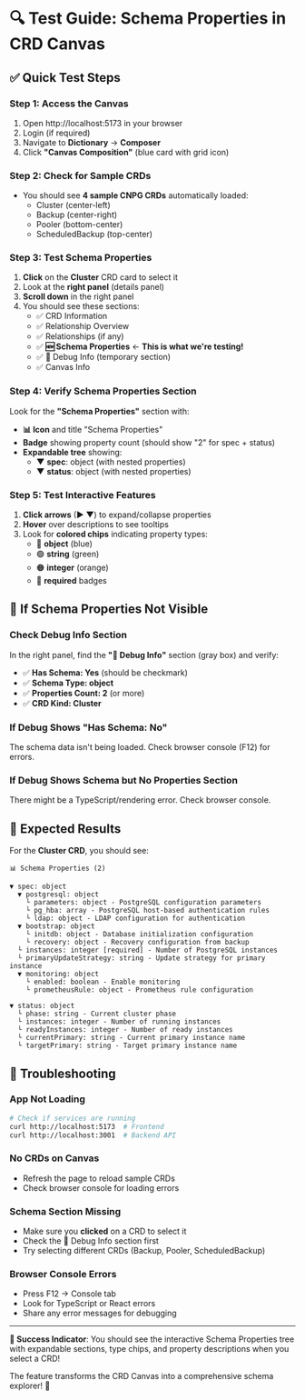 # 🔍 Test Guide: Schema Properties in CRD Canvas

## ✅ **Quick Test Steps**

### **Step 1: Access the Canvas**
1. Open http://localhost:5173 in your browser
2. Login (if required)
3. Navigate to **Dictionary** → **Composer**
4. Click **"Canvas Composition"** (blue card with grid icon)

### **Step 2: Check for Sample CRDs**
- You should see **4 sample CNPG CRDs** automatically loaded:
  - Cluster (center-left)
  - Backup (center-right)
  - Pooler (bottom-center) 
  - ScheduledBackup (top-center)

### **Step 3: Test Schema Properties**
1. **Click** on the **Cluster** CRD card to select it
2. Look at the **right panel** (details panel)
3. **Scroll down** in the right panel
4. You should see these sections:
   - ✅ CRD Information
   - ✅ Relationship Overview 
   - ✅ Relationships (if any)
   - ✅ **🆕 Schema Properties** ← **This is what we're testing!**
   - ✅ 🐛 Debug Info (temporary section)
   - ✅ Canvas Info

### **Step 4: Verify Schema Properties Section**
Look for the **"Schema Properties"** section with:
- **📊 Icon** and title "Schema Properties"
- **Badge** showing property count (should show "2" for spec + status)
- **Expandable tree** showing:
  - ▼ **spec**: object (with nested properties)
  - ▼ **status**: object (with nested properties)

### **Step 5: Test Interactive Features**
1. **Click arrows** (▶ ▼) to expand/collapse properties
2. **Hover** over descriptions to see tooltips
3. Look for **colored chips** indicating property types:
   - 🔵 **object** (blue)
   - 🟢 **string** (green)
   - 🟠 **integer** (orange)
   - 🔴 **required** badges

## 🐛 **If Schema Properties Not Visible**

### **Check Debug Info Section**
In the right panel, find the **"🐛 Debug Info"** section (gray box) and verify:
- ✅ **Has Schema: Yes** (should be checkmark)
- ✅ **Schema Type: object** 
- ✅ **Properties Count: 2** (or more)
- ✅ **CRD Kind: Cluster**

### **If Debug Shows "Has Schema: No"**
The schema data isn't being loaded. Check browser console (F12) for errors.

### **If Debug Shows Schema but No Properties Section**
There might be a TypeScript/rendering error. Check browser console.

## 🎯 **Expected Results**

For the **Cluster CRD**, you should see:

```
📊 Schema Properties (2)

▼ spec: object
  ▼ postgresql: object
    └ parameters: object - PostgreSQL configuration parameters
    └ pg_hba: array - PostgreSQL host-based authentication rules  
    └ ldap: object - LDAP configuration for authentication
  ▼ bootstrap: object
    └ initdb: object - Database initialization configuration
    └ recovery: object - Recovery configuration from backup
  └ instances: integer [required] - Number of PostgreSQL instances
  └ primaryUpdateStrategy: string - Update strategy for primary instance
  ▼ monitoring: object
    └ enabled: boolean - Enable monitoring
    └ prometheusRule: object - Prometheus rule configuration

▼ status: object  
  └ phase: string - Current cluster phase
  └ instances: integer - Number of running instances
  └ readyInstances: integer - Number of ready instances
  └ currentPrimary: string - Current primary instance name
  └ targetPrimary: string - Target primary instance name
```

## 🔧 **Troubleshooting**

### **App Not Loading**
```bash
# Check if services are running
curl http://localhost:5173  # Frontend
curl http://localhost:3001  # Backend API
```

### **No CRDs on Canvas**
- Refresh the page to reload sample CRDs
- Check browser console for loading errors

### **Schema Section Missing**
- Make sure you **clicked** on a CRD to select it
- Check the 🐛 Debug Info section first
- Try selecting different CRDs (Backup, Pooler, ScheduledBackup)

### **Browser Console Errors**
- Press F12 → Console tab
- Look for TypeScript or React errors
- Share any error messages for debugging

---

**🎯 Success Indicator**: You should see the interactive Schema Properties tree with expandable sections, type chips, and property descriptions when you select a CRD!

The feature transforms the CRD Canvas into a comprehensive schema explorer! 🚀